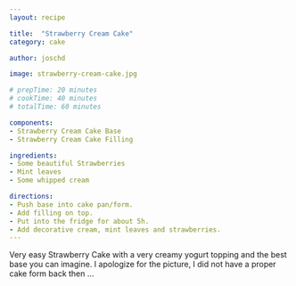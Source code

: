 ```yaml
---
layout: recipe

title:  "Strawberry Cream Cake"
category: cake

author: joschd

image: strawberry-cream-cake.jpg

# prepTime: 20 minutes
# cookTime: 40 minutes
# totalTime: 60 minutes

components:
- Strawberry Cream Cake Base 
- Strawberry Cream Cake Filling 

ingredients:
- Some beautiful Strawberries
- Mint leaves
- Some whipped cream

directions:
- Push base into cake pan/form.
- Add filling on top.
- Put into the fridge for about 5h.
- Add decorative cream, mint leaves and strawberries.
---
```


Very easy Strawberry Cake with a very creamy yogurt topping and the best base you can imagine.
I apologize for the picture, I did not have a proper cake form back then ...